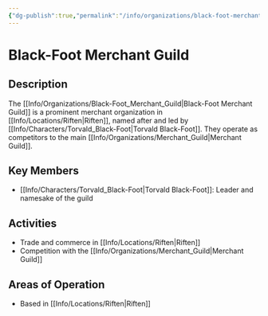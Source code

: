 ```yaml
---
{"dg-publish":true,"permalink":"/info/organizations/black-foot-merchant-guild/"}
---
```


# Black-Foot Merchant Guild

## Description
The [[Info/Organizations/Black-Foot_Merchant_Guild\|Black-Foot Merchant Guild]] is a prominent merchant organization in [[Info/Locations/Riften\|Riften]], named after and led by [[Info/Characters/Torvald_Black-Foot\|Torvald Black-Foot]]. They operate as competitors to the main [[Info/Organizations/Merchant_Guild\|Merchant Guild]].

## Key Members
- [[Info/Characters/Torvald_Black-Foot\|Torvald Black-Foot]]: Leader and namesake of the guild

## Activities
- Trade and commerce in [[Info/Locations/Riften\|Riften]]
- Competition with the [[Info/Organizations/Merchant_Guild\|Merchant Guild]]

## Areas of Operation
- Based in [[Info/Locations/Riften\|Riften]]
